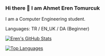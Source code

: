 ### Hi there 👋 I am Ahmet Eren Tomurcuk

I am a Computer Engineering student.

Languages: TR / EN_UK / DA (Beginner)

[![Eren's GitHub Stats](https://github-readme-stats.vercel.app/api?username=erentomurcuk&show_icons=true&theme=tokyonight&locale=en)](https://github.com/erentomurcuk)

[![Top Languages](https://github-readme-stats.vercel.app/api/top-langs/?username=erentomurcuk&layout=compact&langs_count=7&theme=tokyonight)](https://github.com/erentomurcuk)


<!--
**erentomurcuk/erentomurcuk** is a ✨ _special_ ✨ repository because its `README.md` (this file) appears on your GitHub profile.

Here are some ideas to get you started:

- 🔭 I’m currently working on ...
- 🌱 I’m currently learning ...
- 👯 I’m looking to collaborate on ...
- 🤔 I’m looking for help with ...
- 💬 Ask me about ...
- 📫 How to reach me: ...
- 😄 Pronouns: ...
- ⚡ Fun fact: ...
-->
